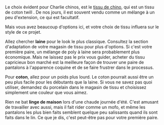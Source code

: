 Le choix évident pour Charlie chinos, est le [tissu de chino](https://en.wikipedia.org/wiki/Chino_cloth), qui est un tissu de coton twill . De nos jours, il est souvent vendu comme un mélange à un peu d'extension, ce qui est facultatif.

Mais vous avez beaucoup d'options ici, et votre choix de tissu influera sur le style de ce projet.

Allez chercher **laine** pour le look le plus classique. Consultez la section d'adaptation de votre magasin de tissu pour plus d'options. Si c'est votre première paire, un mélange de poly à laine sera probablement plus économique. Mais ne laissez pas le prix vous guider, acheter du tissu capricieux bon marché est la meilleure façon de trouver une paire de pantalons à l'apparence coquine et de se faire frustrer dans le processus.

Pour **coton**, allez pour un poids plus lourd. Le coton pourrait aussi être un peu plus facile pour les débutants que la laine. Si vous ne savez pas quoi utiliser, demandez du porcelain dans le magasin de tissu et choisissez simplement une couleur que vous aimez.

Rien ne bat **linge de maison** lors d'une chaude journée d'été. C'est amusant de travailler avec aussi, mais il fait rider comme un mofo, et même les pantalons les plus bien faits semblent quelque peu salissants quand ils sont faits dans le lin. Ce que je dis, c'est peut-être pas pour votre première paire.
